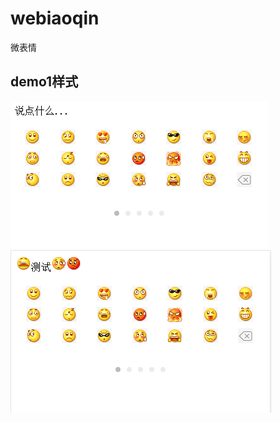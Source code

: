 # webiaoqin
微表情


## demo1样式
![Alt text](https://raw.githubusercontent.com/ss7247/webiaoqin/master/images/demo1.png)
![Alt text](https://raw.githubusercontent.com/ss7247/webiaoqin/master/images/demo2.png)
